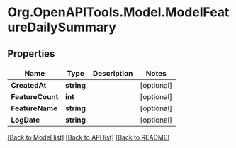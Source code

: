 # Org.OpenAPITools.Model.ModelFeatureDailySummary

## Properties

Name | Type | Description | Notes
------------ | ------------- | ------------- | -------------
**CreatedAt** | **string** |  | [optional] 
**FeatureCount** | **int** |  | [optional] 
**FeatureName** | **string** |  | [optional] 
**LogDate** | **string** |  | [optional] 

[[Back to Model list]](../README.md#documentation-for-models) [[Back to API list]](../README.md#documentation-for-api-endpoints) [[Back to README]](../README.md)

